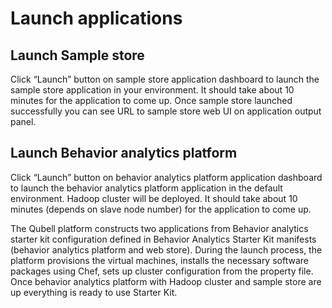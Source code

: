 Launch applications
===================

Launch Sample store
-------------------

Click “Launch” button on sample store application dashboard to launch the sample store application in your environment.
It should take about 10 minutes for the application to come up.
Once sample store launched successfully you can see URL to sample store web UI on application output panel.

Launch Behavior analytics platform
----------------------------------

Click “Launch” button on behavior analytics platform application dashboard to launch the behavior analytics platform application in the default environment.
Hadoop cluster will be deployed. 
It should take about 10 minutes (depends on slave node number) for the application to come up.

The Qubell platform constructs two applications from Behavior analytics starter kit configuration defined in Behavior Analytics Starter Kit manifests (behavior analytics platform and web store). 
During the launch process, the platform provisions the virtual machines, installs the necessary software packages using Chef, sets up cluster configuration from the property file. 
Once behavior analytics platform with Hadoop cluster and sample store are up everything is ready to use Starter Kit.
